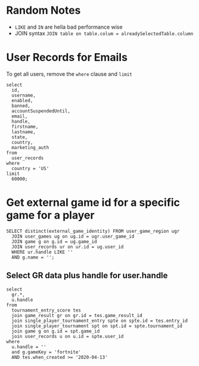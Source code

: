 # Random Notes

* `LIKE` and `IN` are hella bad performance wise
* JOIN syntax `JOIN table on table.colum = alreadySelectedTable.column`


# User Records for Emails

To get all users, remove the `where` clause and `limit`

```
select
  id,
  username,
  enabled,
  banned,
  accountSuspendedUntil,
  email,
  handle,
  firstname,
  lastname,
  state,
  country,
  marketing_auth
from
  user_records
where
  country = 'US'
limit
  60000;
```

# Get external game id for a specific game for a player

```
SELECT distinct(external_game_identity) FROM user_game_region ugr
  JOIN user_games ug on ug.id = ugr.user_game_id
  JOIN game g on g.id = ug.game_id
  JOIN user_records ur on ur.id = ug.user_id
  WHERE ur.handle LIKE ''
  AND g.name = '';
```

## Select GR data plus handle for user.handle

```
select
  gr.*,
  u.handle
from
  tournament_entry_score tes
  join game_result gr on gr.id = tes.game_result_id
  join single_player_tournament_entry spte on spte.id = tes.entry_id
  join single_player_tournament spt on spt.id = spte.tournament_id
  join game g on g.id = spt.game_id
  join user_records u on u.id = spte.user_id
where
  u.handle = ''
  and g.gameKey = 'fortnite'
  AND tes.when_created >= '2020-04-13'
```

